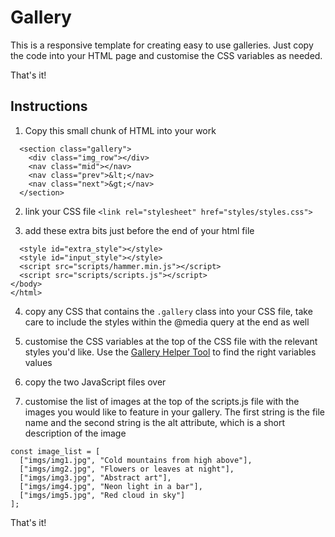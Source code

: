 # Gallery

This is a responsive template for creating easy to use galleries.
Just copy the code into your HTML page and customise the CSS variables as needed.

That's it!

## Instructions

1. Copy this small chunk of HTML into your work

```
  <section class="gallery">
    <div class="img_row"></div>
    <nav class="mid"></nav>
    <nav class="prev">&lt;</nav>
    <nav class="next">&gt;</nav>
  </section>
```

2. link your CSS file `<link rel="stylesheet" href="styles/styles.css">`

3. add these extra bits just before the end of your html file

```
  <style id="extra_style"></style>
  <style id="input_style"></style>
  <script src="scripts/hammer.min.js"></script>
  <script src="scripts/scripts.js"></script>
</body>
</html>
```

4. copy any CSS that contains the `.gallery` class into your CSS file, take care to include the styles within the @media query at the end as well

5. customise the CSS variables at the top of the CSS file with the relevant styles you'd like. Use the [Gallery Helper Tool](https://front-end-materials.github.io/gallery/) to find the right variables values

6. copy the two JavaScript files over

7. customise the list of images at the top of the scripts.js file with the images you would like to feature in your gallery. The first string is the file name and the second string is the alt attribute, which is a short description of the image

```
const image_list = [
  ["imgs/img1.jpg", "Cold mountains from high above"],
  ["imgs/img2.jpg", "Flowers or leaves at night"],
  ["imgs/img3.jpg", "Abstract art"],
  ["imgs/img4.jpg", "Neon light in a bar"],
  ["imgs/img5.jpg", "Red cloud in sky"]
];
```

That's it!